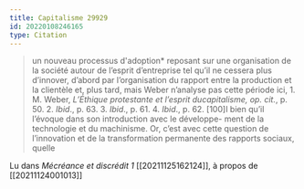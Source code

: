 ```yaml
---
title: Capitalisme 29929
id: 20220108246165
type: Citation
---
```


> un nouveau processus d'adoption* reposant sur une organisation de la société autour de l’esprit d’entreprise tel qu’il ne cessera plus d’innover, d’abord par l’organisation du rapport entre la production et la clientèle et, plus tard, mais Weber n’analyse pas cette période ici, 1. M. Weber, *L’Éthique protestante et l’esprit ducapitalisme, op. cit.*, p. 50. 2. *Ibid*., p. 63. 3. *Ibid*., p. 61. 4. *Ibid*., p. 62. [100]I bien qu’il l’évoque dans son introduction avec le développe- ment de la technologie et du machinisme. Or, c’est avec cette question de l’innovation et de la transformation permanente des rapports sociaux, quelle

Lu dans *Mécréance et discrédit 1* [[20211125162124]], à propos de [[20211124001013]]
